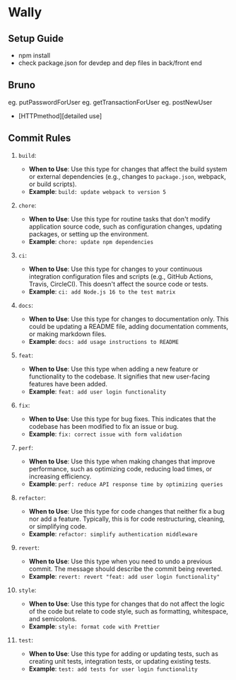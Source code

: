 # Wally

## Setup Guide

- npm install
- check package.json for devdep and dep files in back/front end

## Bruno

eg. putPasswordForUser
eg. getTransactionForUser
eg. postNewUser

- [HTTPmethod][detailed use]

## Commit Rules

1. `build`:

   - **When to Use**: Use this type for changes that affect the build system or external dependencies (e.g., changes to `package.json`, webpack, or build scripts).
   - **Example**: `build: update webpack to version 5`

2. `chore`:

   - **When to Use**: Use this type for routine tasks that don't modify application source code, such as configuration changes, updating packages, or setting up the environment.
   - **Example**: `chore: update npm dependencies`

3. `ci`:

   - **When to Use**: Use this type for changes to your continuous integration configuration files and scripts (e.g., GitHub Actions, Travis, CircleCI). This doesn't affect the source code or tests.
   - **Example**: `ci: add Node.js 16 to the test matrix`

4. `docs`:

   - **When to Use**: Use this type for changes to documentation only. This could be updating a README file, adding documentation comments, or making markdown files.
   - **Example**: `docs: add usage instructions to README`

5. `feat`:

   - **When to Use**: Use this type when adding a new feature or functionality to the codebase. It signifies that new user-facing features have been added.
   - **Example**: `feat: add user login functionality`

6. `fix`:

   - **When to Use**: Use this type for bug fixes. This indicates that the codebase has been modified to fix an issue or bug.
   - **Example**: `fix: correct issue with form validation`

7. `perf`:

   - **When to Use**: Use this type when making changes that improve performance, such as optimizing code, reducing load times, or increasing efficiency.
   - **Example**: `perf: reduce API response time by optimizing queries`

8. `refactor`:

   - **When to Use**: Use this type for code changes that neither fix a bug nor add a feature. Typically, this is for code restructuring, cleaning, or simplifying code.
   - **Example**: `refactor: simplify authentication middleware`

9. `revert`:

   - **When to Use**: Use this type when you need to undo a previous commit. The message should describe the commit being reverted.
   - **Example**: `revert: revert "feat: add user login functionality"`

10. `style`:

    - **When to Use**: Use this type for changes that do not affect the logic of the code but relate to code style, such as formatting, whitespace, and semicolons.
    - **Example**: `style: format code with Prettier`

11. `test`:
    - **When to Use**: Use this type for adding or updating tests, such as creating unit tests, integration tests, or updating existing tests.
    - **Example**: `test: add tests for user login functionality`
